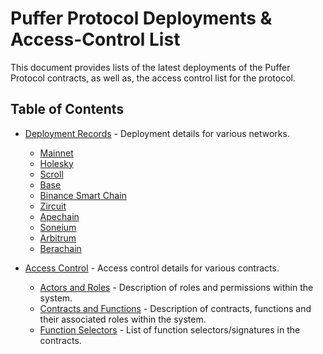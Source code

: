 # Puffer Protocol Deployments & Access-Control List

This document provides lists of the latest deployments of the Puffer Protocol contracts, as well as, the access control list for the protocol.

## Table of Contents

- [Deployment Records](docs/deployments/) - Deployment details for various networks.
  - [Mainnet](docs/deployments/mainnet.md)
  - [Holesky](docs/deployments/holesky.md)
  - [Scroll](docs/deployments/scroll.md)
  - [Base](docs/deployments/base.md)
  - [Binance Smart Chain](docs/deployments/bsc.md)
  - [Zircuit](docs/deployments/zircuit.md)
  - [Apechain](docs/deployments/ape.md)
  - [Soneium](docs/deployments/soneium.md)
  - [Arbitrum](docs/deployments/arbitrum.md)
  - [Berachain](docs/deployments/berachain.md)

- [Access Control](docs/access-control/) - Access control details for various contracts.
  - [Actors and Roles](docs/access-control/actors_and_roles.md) - Description of roles and permissions within the system.
  - [Contracts and Functions](docs/access-control/contracts_and_functions.md) - Description of contracts, functions and their associated roles within the system.
  - [Function Selectors](docs/access-control/functionSelectors.md) - List of function selectors/signatures in the contracts.



